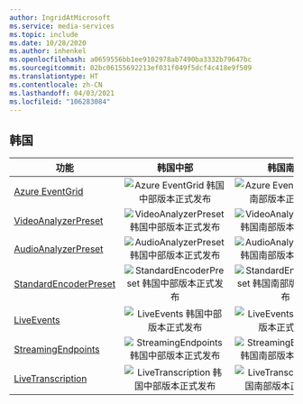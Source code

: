 ```yaml
---
author: IngridAtMicrosoft
ms.service: media-services
ms.topic: include
ms.date: 10/28/2020
ms.author: inhenkel
ms.openlocfilehash: a0659556bb1ee9102978ab7490ba3332b79647bc
ms.sourcegitcommit: 02bc06155692213ef031f049f5dcf4c418e9f509
ms.translationtype: HT
ms.contentlocale: zh-CN
ms.lasthandoff: 04/03/2021
ms.locfileid: "106283084"
---
```

<!--Feature availability in region-->
## <a name="korea"></a>韩国

| 功能 | 韩国中部 | 韩国南部 |
| --- | :---: | :---: |
| [Azure EventGrid](../monitoring/reacting-to-media-services-events.md) |![Azure EventGrid 韩国中部版本正式发布](../media/azure-clouds-regions/ga.svg)  |![Azure EventGrid 韩国南部版本正式发布](../media/azure-clouds-regions/ga.svg) |
| [VideoAnalyzerPreset](../analyze-video-audio-files-concept.md) |![VideoAnalyzerPreset 韩国中部版本正式发布](../media/azure-clouds-regions/ga.svg)  | ![VideoAnalyzerPreset 韩国南部版本正式发布](../media/azure-clouds-regions/ga.svg) |
| [AudioAnalyzerPreset](../analyze-video-audio-files-concept.md) |![AudioAnalyzerPreset 韩国中部版本正式发布](../media/azure-clouds-regions/ga.svg)  | ![AudioAnalyzerPreset 韩国南部版本正式发布](../media/azure-clouds-regions/ga.svg) |
| [StandardEncoderPreset](../encode-concept.md) |![StandardEncoderPreset 韩国中部版本正式发布](../media/azure-clouds-regions/ga.svg)  | ![StandardEncoderPreset 韩国南部版本正式发布](../media/azure-clouds-regions/ga.svg) |
| [LiveEvents](../stream-live-streaming-concept.md) |![LiveEvents 韩国中部版本正式发布](../media/azure-clouds-regions/ga.svg)  | ![LiveEvents 韩国南部版本正式发布](../media/azure-clouds-regions/ga.svg) |
| [StreamingEndpoints](../stream-streaming-endpoint-concept.md) |![StreamingEndpoints 韩国中部版本正式发布](../media/azure-clouds-regions/ga.svg) | ![StreamingEndpoints 韩国南部版本正式发布](../media/azure-clouds-regions/ga.svg) |
| [LiveTranscription](../live-event-live-transcription-how-to.md) |![LiveTranscription 韩国中部版本正式发布](../media/azure-clouds-regions/ga.svg) |![LiveTranscription 韩国南部版本正式发布](../media/azure-clouds-regions/ga.svg) |
